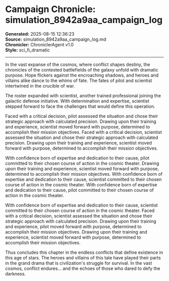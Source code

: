 # Campaign Chronicle: simulation_8942a9aa_campaign_log

**Generated:** 2025-08-15 12:36:23  
**Source:** simulation_8942a9aa_campaign_log.md  
**Chronicler:** ChroniclerAgent v1.0  
**Style:** sci_fi_dramatic  

---

In the vast expanse of the cosmos, where conflict shapes destiny, the chronicles of the contested battlefields of the galaxy unfold with dramatic purpose. Hope flickers against the encroaching shadows, and heroes and villains alike dance to the whims of fate. The fates of pilot and scientist intertwined in the crucible of war.

The roster expanded with scientist, another trained professional joining the galactic defense initiative. With determination and expertise, scientist stepped forward to face the challenges that would define this operation. 

Faced with a critical decision, pilot assessed the situation and chose their strategic approach with calculated precision. Drawing upon their training and experience, scientist moved forward with purpose, determined to accomplish their mission objectives. Faced with a critical decision, scientist assessed the situation and chose their strategic approach with calculated precision. Drawing upon their training and experience, scientist moved forward with purpose, determined to accomplish their mission objectives. 

With confidence born of expertise and dedication to their cause, pilot committed to their chosen course of action in the cosmic theater. Drawing upon their training and experience, scientist moved forward with purpose, determined to accomplish their mission objectives. With confidence born of expertise and dedication to their cause, scientist committed to their chosen course of action in the cosmic theater. With confidence born of expertise and dedication to their cause, pilot committed to their chosen course of action in the cosmic theater. 

With confidence born of expertise and dedication to their cause, scientist committed to their chosen course of action in the cosmic theater. Faced with a critical decision, scientist assessed the situation and chose their strategic approach with calculated precision. Drawing upon their training and experience, pilot moved forward with purpose, determined to accomplish their mission objectives. Drawing upon their training and experience, scientist moved forward with purpose, determined to accomplish their mission objectives.

Thus concludes this chapter in the endless conflicts that define existence in this age of stars. The heroes and villains of this tale have played their parts in the grand drama that is civilization's struggle for survival. In the vast cosmos, conflict endures... and the echoes of those who dared to defy the darkness.